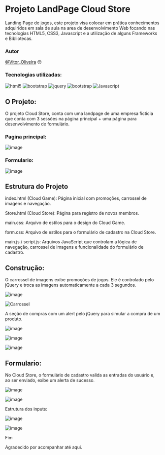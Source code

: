 # Projeto LandPage Cloud Store
Landing Page de jogos, este projeto visa colocar em prática conhecimentos adquiridos em sala de aula na area de desenvolvimento Web focando nas tecnologias HTML5, CSS3, Javascript e a utilização de alguns Frameworks e Bibliotecas.

### Autor
[@Vitor_Oliveira](https://github.com/Non-entityy) :pensive:


### Tecnologias utilizadas: 
  <div style= "display: inline_block">
    <img align = "center" alt = "html5" src = "https://img.shields.io/badge/HTML-239120?style=for-the-badge&logo=html5&logoColor=white">
    <img align = "center" alt = "bootstrap" src = "https://img.shields.io/badge/Bootstrap-563D7C?style=for-the-badge&logo=bootstrap&logoColor=white">
    <img align = "center" alt = "jquery" src = "https://img.shields.io/badge/jQuery-0769AD?style=for-the-badge&logo=jquery&logoColor=white">
    <img align = "center" alt = "bootstrap" src = "https://img.shields.io/badge/CSS3-1572B6?style=for-the-badge&logo=css3&logoColor=white">
    <img align = "center" alt = "Javascript" src = "https://img.shields.io/badge/JavaScript-F7DF1E?style=for-the-badge&logo=javascript&logoColor=black">
  </div>
  
## O Projeto: 

O projeto Cloud Store, conta com uma landpage de uma empresa ficticia que conta com 3 sessões na página principal + uma página para desenvolvimento de formulário.

### Pagina principal:
![image](https://github.com/Non-entityy/Landing-Page/raw/main/asseats/Imagens/Screenshot_1.png)


### Formulario:
![image](./asseats/Imagens/Screenshot_2.png)

## Estrutura do Projeto

index.html (Cloud Game): Página inicial com promoções, carrossel de imagens e navegação.

Store.html (Cloud Store): Página para registro de novos membros.

main.css: Arquivo de estilos para o design do Cloud Game.

form.css: Arquivo de estilos para o formulário de cadastro na Cloud Store.

main.js / script.js: Arquivos JavaScript que controlam a lógica de navegação, carrossel de imagens e funcionalidade do formulário de cadastro.


## Construção:

O carrossel de imagens exibe promoções de jogos. Ele é controlado pelo jQuery e troca as imagens automaticamente a cada 3 segundos.

![image](./asseats/Imagens/mainjs.png)


![Carrossel](https://raw.githubusercontent.com/Non-entityy/Landing-Page/main/asseats/videos/Animação.gif)



A seção de compras com um alert pelo jQuery para simular a compra de um produto.

![image](https://github.com/Non-entityy/Landing-Page/raw/main/asseats/Imagens/mainjs2.png)


![image](https://github.com/Non-entityy/Landing-Page/raw/main/asseats/Imagens/comprar.png)


![image](./asseats/Imagens/compraralert.png)


## Formulario:

No Cloud Store, o formulário de cadastro valida as entradas do usuário e, ao ser enviado, exibe um alerta de sucesso.

![image](https://github.com/Non-entityy/Landing-Page/raw/main/asseats/Imagens/script.png)

![image](./asseats/Imagens/alertcadastro.png)

Estrutura dos inputs:

![image](./asseats/Imagens/input.png)

![image](https://github.com/Non-entityy/Landing-Page/raw/main/asseats/Imagens/areacadastro.png)


Fim

Agradecido por acompanhar até aqui.






